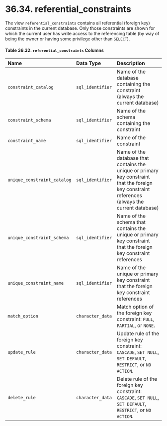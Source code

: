 # 36.34. referential\_constraints

The view `referential_constraints` contains all referential \(foreign key\) constraints in the current database. Only those constraints are shown for which the current user has write access to the referencing table \(by way of being the owner or having some privilege other than `SELECT`\).

#### **Table 36.32. `referential_constraints` Columns**

| Name | Data Type | Description |
| :--- | :--- | :--- |
| `constraint_catalog` | `sql_identifier` | Name of the database containing the constraint \(always the current database\) |
| `constraint_schema` | `sql_identifier` | Name of the schema containing the constraint |
| `constraint_name` | `sql_identifier` | Name of the constraint |
| `unique_constraint_catalog` | `sql_identifier` | Name of the database that contains the unique or primary key constraint that the foreign key constraint references \(always the current database\) |
| `unique_constraint_schema` | `sql_identifier` | Name of the schema that contains the unique or primary key constraint that the foreign key constraint references |
| `unique_constraint_name` | `sql_identifier` | Name of the unique or primary key constraint that the foreign key constraint references |
| `match_option` | `character_data` | Match option of the foreign key constraint: `FULL`, `PARTIAL`, or `NONE`. |
| `update_rule` | `character_data` | Update rule of the foreign key constraint: `CASCADE`, `SET NULL`, `SET DEFAULT`, `RESTRICT`, or `NO ACTION`. |
| `delete_rule` | `character_data` | Delete rule of the foreign key constraint: `CASCADE`, `SET NULL`, `SET DEFAULT`, `RESTRICT`, or `NO ACTION`. |

